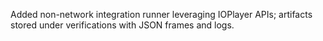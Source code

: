 Added non-network integration runner leveraging IOPlayer APIs; artifacts stored under verifications with JSON frames and logs.